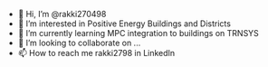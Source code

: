 - 👋 Hi, I’m @rakki270498
- 👀 I’m interested in Positive Energy Buildings and Districts
- 🌱 I’m currently learning MPC integration to buildings on TRNSYS
- 💞️ I’m looking to collaborate on ...
- 📫 How to reach me rakki2798 in LinkedIn

<!---
rakki270498/rakki270498 is a ✨ special ✨ repository because its `README.md` (this file) appears on your GitHub profile.
You can click the Preview link to take a look at your changes.
--->
